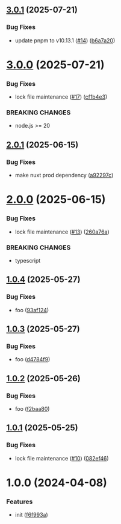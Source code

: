 ## [3.0.1](https://github.com/dword-design/base-config-nuxt-module/compare/v3.0.0...v3.0.1) (2025-07-21)


### Bug Fixes

* update pnpm to v10.13.1 ([#14](https://github.com/dword-design/base-config-nuxt-module/issues/14)) ([b6a7a20](https://github.com/dword-design/base-config-nuxt-module/commit/b6a7a20906abdb79025c707c07a9c56f01d2a740))

# [3.0.0](https://github.com/dword-design/base-config-nuxt-module/compare/v2.0.1...v3.0.0) (2025-07-21)


### Bug Fixes

* lock file maintenance ([#17](https://github.com/dword-design/base-config-nuxt-module/issues/17)) ([cf1b4e3](https://github.com/dword-design/base-config-nuxt-module/commit/cf1b4e376e9d7db1b369eb9dd2067c24a0462d6a))


### BREAKING CHANGES

* node.js >= 20

## [2.0.1](https://github.com/dword-design/base-config-nuxt-module/compare/v2.0.0...v2.0.1) (2025-06-15)


### Bug Fixes

* make nuxt prod dependency ([a92297c](https://github.com/dword-design/base-config-nuxt-module/commit/a92297c0c1d772bb0edc5393674a44cba147adee))

# [2.0.0](https://github.com/dword-design/base-config-nuxt-module/compare/v1.0.4...v2.0.0) (2025-06-15)


### Bug Fixes

* lock file maintenance ([#13](https://github.com/dword-design/base-config-nuxt-module/issues/13)) ([260a76a](https://github.com/dword-design/base-config-nuxt-module/commit/260a76a009dd68de26e50ae4cbe034ac8c2a059c))


### BREAKING CHANGES

* typescript

## [1.0.4](https://github.com/dword-design/base-config-nuxt-module/compare/v1.0.3...v1.0.4) (2025-05-27)


### Bug Fixes

* foo ([93af124](https://github.com/dword-design/base-config-nuxt-module/commit/93af1246d97da4f05b682b653465f87f995e022b))

## [1.0.3](https://github.com/dword-design/base-config-nuxt-module/compare/v1.0.2...v1.0.3) (2025-05-27)


### Bug Fixes

* foo ([d4784f9](https://github.com/dword-design/base-config-nuxt-module/commit/d4784f976fc1dcbe62b5de7cb5b8529d38395eec))

## [1.0.2](https://github.com/dword-design/base-config-nuxt-module/compare/v1.0.1...v1.0.2) (2025-05-26)


### Bug Fixes

* foo ([f2baa80](https://github.com/dword-design/base-config-nuxt-module/commit/f2baa804bde567557e2383e9c273fefcfdc95b6b))

## [1.0.1](https://github.com/dword-design/base-config-nuxt-module/compare/v1.0.0...v1.0.1) (2025-05-25)


### Bug Fixes

* lock file maintenance ([#10](https://github.com/dword-design/base-config-nuxt-module/issues/10)) ([082ef46](https://github.com/dword-design/base-config-nuxt-module/commit/082ef465122543220c05f174ad436389525a0279))

# 1.0.0 (2024-04-08)


### Features

* init ([f6f993a](https://github.com/dword-design/base-config-nuxt-module/commit/f6f993aa45e51bbc84168a97d77bc3f98895c1d8))
